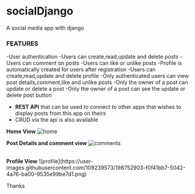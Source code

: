 # socialDjango
A social media app with django 


<h3>FEATURES</h3>
-User authentication 
-Users can create,read,update and delete posts
-Users can comment on posts 
-Users can like or unlike posts
-Profile is automatically created for users after registration
-Users can create,read,update and delete profile
-Only authenticated users can view post details,comment,like and unlike posts
-Only the owner of a post can update or delete a post 
-Only the owner of a post can see the update or delete post button 

- <b>REST API</b> that can be used to connect to other apps that wishes to display posts from this app on theirs 
- CRUD via the api is also available 

<b>Home View</b>
![home](https://user-images.githubusercontent.com/109239573/198752855-9081bdfe-3dd3-4022-a82d-785d802f4465.png)
<br>

<b>Post Details and comment view</b>
![comments](https://user-images.githubusercontent.com/109239573/198752895-12fdf210-26cd-43cf-a9ad-1c10245b3b22.png)


<br>
<b>Profile View</b>
![profile](https://user-images.githubusercontent.com/109239573/198752903-f0f41bb7-5042-4a76-ba00-9535e99be7d1.png)


Thanks
